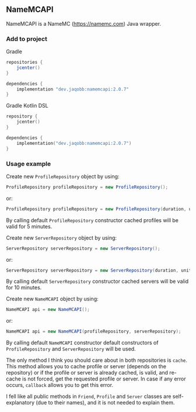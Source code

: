 ## NameMCAPI
NameMCAPI is a NameMC (https://namemc.com) Java wrapper.

### Add to project
Gradle
```groovy
repositories {
	jcenter()
}

dependencies {
	implementation "dev.jaqobb:namemcapi:2.0.7"
}
```

Gradle Kotlin DSL
```kotlin
repository {
	jcenter()
}

dependencies {
	implementation("dev.jaqobb:namemcapi:2.0.7")
}
```

### Usage example
Create new `ProfileRepository` object by using:
```java
ProfileRepository profileRepository = new ProfileRepository();
```
or:
```java
ProfileRepository profileRepository = new ProfileRepository(duration, unit);
```

By calling default `ProfileRepository` constructor cached profiles will be valid for 5 minutes.

Create new `ServerRepository` object by using:
```java
ServerRepository serverRepository = new ServerRepository();
```
or:
```java
ServerRepository serverRepository = new ServerRepository(duration, unit);
```

By calling default `ServerRepository` constructor cached servers will be valid for 10 minutes.

Create new `NameMCAPI` object by using:
```java
NameMCAPI api = new NameMCAPI();
```
or:
```java
NameMCAPI api = new NameMCAPI(profileRepository, serverRepository);
```

By calling default `NameMCAPI` constructor default constructors of `ProfileRepository` and `ServerRepository` will be used.

The only method I think you should care about in both repositories is `cache`. This method allows you to cache profile or server (depends on the repository) or if the profile or server is already cached, is valid, and re-cache is not forced, get the requested profile or server. In case if any error occurs, `callback` allows you to get this error.

I fell like all public methods in `Friend`, `Profile` and `Server` classes are self-explanatory (due to their names), and it is not needed to explain them.
